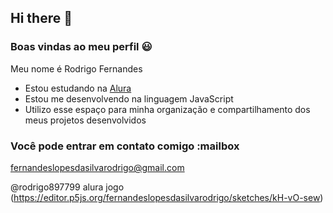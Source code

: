 ## Hi there 👋


### Boas vindas ao meu perfil 😃 


Meu nome é Rodrigo Fernandes 

- Estou estudando na [Alura](https//:alura.com)
- Estou me desenvolvendo na linguagem JavaScript
- Utilizo esse espaço para minha organização e compartilhamento dos meus projetos desenvolvidos


### Você pode entrar em contato comigo :mailbox

fernandeslopesdasilvarodrigo@gmail.com

@rodrigo897799
alura jogo (https://editor.p5js.org/fernandeslopesdasilvarodrigo/sketches/kH-vO-sew)
